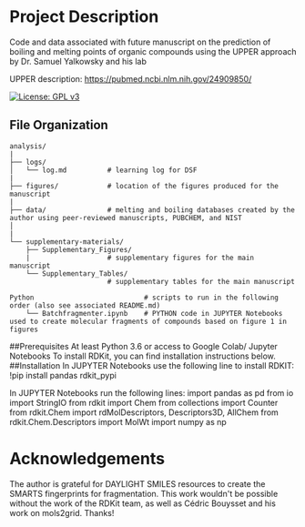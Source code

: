 # Project Description
Code and data associated with future manuscript on the prediction of boiling and melting points of organic compounds using the UPPER approach by Dr. Samuel Yalkowsky and his lab

UPPER description: https://pubmed.ncbi.nlm.nih.gov/24909850/

[![License: GPL v3](https://img.shields.io/badge/License-GPLv3-blue.svg)](https://www.gnu.org/licenses/gpl-3.0)

## File Organization

    analysis/
    |
    ├── logs/
    │   └── log.md          # learning log for DSF
    |
    ├── figures/            # location of the figures produced for the manuscript
    |
    ├── data/               # melting and boiling databases created by the author using peer-reviewed manuscripts, PUBCHEM, and NIST
    │           
    |   
    └── supplementary-materials/
        ├── Supplementary_Figures/     
        |                   # supplementary figures for the main manuscript
        └── Supplementary_Tables/      
                            # supplementary tables for the main manuscript 
    
    Python                           # scripts to run in the following order (also see associated README.md)
        └── Batchfragmenter.ipynb    # PYTHON code in JUPYTER Notebooks used to create molecular fragments of compounds based on figure 1 in figures

##Prerequisites
At least Python 3.6 or access to Google Colab/ Jupyter Notebooks
To install RDKit, you can find installation instructions below.
##Installation
In JUPYTER Notebooks use the following line to install RDKIT:
!pip install pandas rdkit_pypi

In JUPYTER Notebooks run the following lines:
import pandas as pd
from io import StringIO
from rdkit import Chem
from collections import Counter
from rdkit.Chem import rdMolDescriptors, Descriptors3D, AllChem
from rdkit.Chem.Descriptors import MolWt
import numpy as np 

# Acknowledgements
The author is grateful for DAYLIGHT SMILES resources to create the SMARTS fingerprints for fragmentation. This work wouldn't be possible without the work of the RDKit team, as well as Cédric Bouysset and his work on mols2grid. Thanks!
